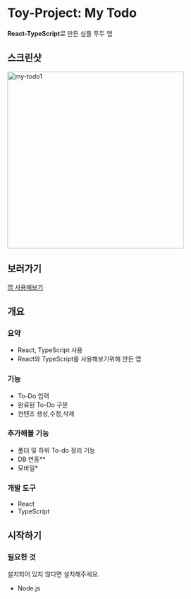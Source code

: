 # Toy-Project: My Todo

**React-TypeScript**로 만든 심플 투두 앱
## 스크린샷
<img src="https://user-images.githubusercontent.com/61618536/195009086-362da0b9-5e44-4e62-ae39-cd591f791522.png" width="400" alt="my-todo1">

## 보러가기
<a href="https://my-todo-a17ec.web.app/" target="_blank">앱 사용해보기</a>


## 개요 

### 요약

- React, TypeScript 사용
- React와 TypeScript를 사용해보기위해 만든 앱

### 기능

- To-Do 입력
- 완료된 To-Do 구분
- 컨텐츠 생성,수정,삭제

### 추가해볼 기능

- 폴더 및 하위 To-do 정리 기능
- DB 연동**
- 모바일*


### 개발 도구

* React
* TypeScript

## 시작하기

### 필요한 것
설치되어 있지 않다면 설치해주세요.
* Node.js

